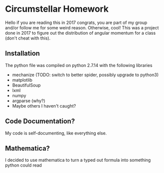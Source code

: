 # Circumstellar Homework
Hello if you are reading this in 2017 congrats, you are part of my group and/or follow me for some weird reason.
Otherwise, cool! This was a project done in 2017 to figure out the distribution of angular momentum for a class (don't cheat with this).
## Installation
The python file was compiled on python 2.7.14 with the following libraries
* mechanize (TODO: switch to better spider, possibly upgrade to python3)
* matplotlib
* BeautifulSoup
* lxml
* numpy
* argparse (why?)
* Maybe others I haven't caught?
## Code Documentation?
My code is self-documenting, like everything else.
## Mathematica?
I decided to use mathematica to turn a typed out formula into something python could read
